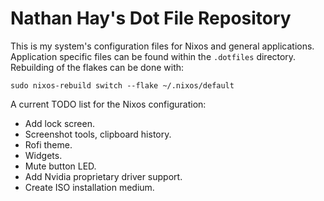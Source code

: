 # Nathan Hay's Dot File Repository
This is my system's configuration files for Nixos and general applications. Application specific files can be found within the `.dotfiles` directory. Rebuilding of the flakes can be done with:
```
sudo nixos-rebuild switch --flake ~/.nixos/default
```

A current TODO list for the Nixos configuration:
- Add lock screen.
- Screenshot tools, clipboard history.
- Rofi theme.
- Widgets.
- Mute button LED.
- Add Nvidia proprietary driver support.
- Create ISO installation medium.
